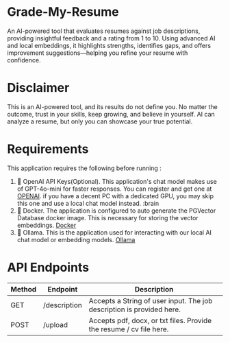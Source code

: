 # Grade-My-Resume
An AI-powered tool that evaluates resumes against job descriptions, providing insightful feedback and a rating from 1 to 10. Using advanced AI and local embeddings, it highlights strengths, identifies gaps, and offers improvement suggestions—helping you refine your resume with confidence.

# Disclaimer
This is an AI-powered tool, and its results do not define you. No matter the outcome, trust in your skills, keep growing, and believe in yourself. AI can analyze a resume, but only you can showcase your true potential.

# Requirements
This application requires the following before running :
1. 🧠 OpenAI API Keys(Optional). This application's chat model makes use of GPT-4o-mini for faster responses. You can register and get one at [OPENAI](https://platform.openai.com/api-keys). if you have a decent PC with a dedicated GPU, you may skip this one and use a local chat model instead. :brain
2. 🐳 Docker. The application is configured to auto generate the PGVector Database docker image. This is necessary for storing the vector embeddings. [Docker](https://docs.docker.com/get-started/get-docker/)
3. 🦙 Ollama. This is the application used for interacting with our local AI chat model or embedding models. [Ollama](https://ollama.com/download/windows)

# API Endpoints
| Method | Endpoint | Description |
|----------|----------|----------|
| GET  | /description  | Accepts a String of user input. The job description is provided here.  |
| POST  | /upload  | Accepts pdf, docx, or txt files. Provide the resume / cv file here.  |
